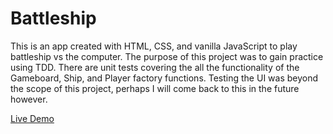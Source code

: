 # Battleship

This is an app created with HTML, CSS, and vanilla JavaScript to play battleship vs the computer. The purpose of this project was to gain practice using TDD. There are unit tests covering the all the functionality of the Gameboard, Ship, and Player factory functions. Testing the UI was beyond the scope of this project, perhaps I will come back to this in the future however.

[Live Demo](https://evan1mclean.github.io/battleship/)
